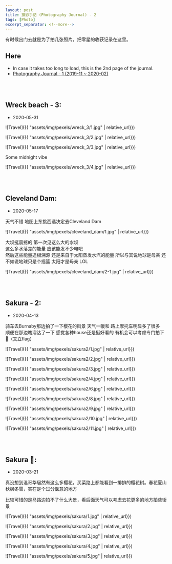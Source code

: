 ```yaml
---
layout: post
title: 摄影手记 (Photography Journal) - 2
tags: [Photo]
excerpt_separator: <!--more-->
---
```


有时候出门去就是为了拍几张照片，把零星的收获记录在这里。<br/>   
<!--more-->

## Here
* In case it takes too long to load, this is the 2nd page of the journal. 
* [Photography Journal - 1 (2019-11 ~ 2020-02)](https://zhang-haipeng.github.io/2020/02/19/photography-journal.html)  
<br/> 
<br/> 

## Wreck beach - 3:  
* 2020-05-31

![Travel]({{ "assets/img/pexels/wreck_3/1.jpg" | relative_url}})

![Travel]({{ "assets/img/pexels/wreck_3/2.jpg" | relative_url}})

![Travel]({{ "assets/img/pexels/wreck_3/3.jpg" | relative_url}})

Some midnight vibe <br>

![Travel]({{ "assets/img/pexels/wreck_3/4.jpg" | relative_url}})

<br/> 
<br/> 


## Cleveland Dam:  
* 2020-05-17

天气不错 地图上东挑西选决定去Cleveland Dam <br>

![Travel]({{ "assets/img/pexels/cleveland_dam/1.jpg" | relative_url}})

大坝挺震撼的 第一次见这么大的水坝<br>
这么多水落差的能量 应该能发不少电吧<br>
然后这些能量追根溯源 还是来自于太阳蒸发水汽的能量 所以与其说地球是母亲 还不如说地球只是个摇篮 太阳才是母亲 LOL<br>

![Travel]({{ "assets/img/pexels/cleveland_dam/2-1.jpg" | relative_url}})

  
<br/> 
<br/> 

## Sakura - 2:  
* 2020-04-13

骑车去Burnaby那边拍了一下樱花的街景 天气一暖和 路上摩托车明显多了很多 <br>
顺便在那边瞎溜达了一下 感觉各种house还是挺好看的  有机会可以考虑专门拍下🏡（又立flag）

![Travel]({{ "assets/img/pexels/sakura2/1.jpg" | relative_url}})
  
![Travel]({{ "assets/img/pexels/sakura2/2.jpg" | relative_url}})

![Travel]({{ "assets/img/pexels/sakura2/3.jpg" | relative_url}})

![Travel]({{ "assets/img/pexels/sakura2/4.jpg" | relative_url}})

![Travel]({{ "assets/img/pexels/sakura2/6.jpg" | relative_url}})

![Travel]({{ "assets/img/pexels/sakura2/8.jpg" | relative_url}})

![Travel]({{ "assets/img/pexels/sakura2/9.jpg" | relative_url}})

![Travel]({{ "assets/img/pexels/sakura2/10.jpg" | relative_url}})

![Travel]({{ "assets/img/pexels/sakura2/11.jpg" | relative_url}})


<br/> 
<br/> 
  
## Sakura 🌸:  
* 2020-03-21

真没想到温哥华居然有这么多樱花，买菜路上都能看到一排排的樱花树。春花夏山秋枫冬雪，实在是个过分惬意的地方   
  

比较可惜的是马路边拍不了什么大景，看后面天气可以考虑去花更多的地方拍些街景  

![Travel]({{ "assets/img/pexels/sakura/1.jpg" | relative_url}})
  
![Travel]({{ "assets/img/pexels/sakura/2.jpg" | relative_url}})

![Travel]({{ "assets/img/pexels/sakura/3.jpg" | relative_url}})

![Travel]({{ "assets/img/pexels/sakura/4.jpg" | relative_url}})

![Travel]({{ "assets/img/pexels/sakura/5.jpg" | relative_url}})

<br/> 
<br/> 

